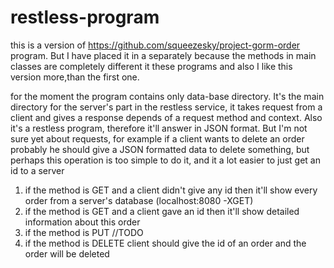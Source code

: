 # restless-program

this is a version of https://github.com/squeezesky/project-gorm-order program. But I have placed it in a separately because the methods in main classes are completely 
different it these programs and also I like this version more,than the first one.


for the moment the program contains only data-base directory. It's the main directory for the server's part in the restless service,
it takes request from a client and gives a response depends of a request method and context.
Also it's a restless program, therefore it'll answer in JSON format. But I'm not sure yet about requests, for example if a client wants to delete an order probably
he should give a JSON formatted data to delete something, but perhaps this operation is too simple to do it, and it a lot easier to just get an id to a server
1. if the method is GET and a client didn't give any id then it'll show every order from a server's database (localhost:8080 -XGET)
2. if the method is GET and a client gave an id then it'll show detailed information about this order
3. if the method is PUT //TODO
4. if the method is DELETE client should give the id of an order and the order will be deleted


